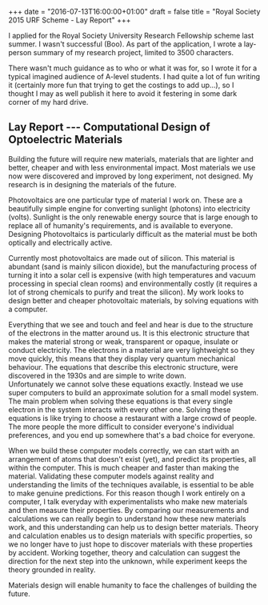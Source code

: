 +++
date = "2016-07-13T16:00:00+01:00"
draft = false
title = "Royal Society 2015 URF Scheme - Lay Report"
+++

I applied for the Royal Society University Research Fellowship scheme last
summer. I wasn't successful (Boo). As part of the application, I wrote
a lay-person summary of my research project, limited to 3500 characters. 

There wasn't much guidance as to who or what it was for, so I wrote it for
a typical imagined audience of A-level students. 
I had quite a lot of fun writing it (certainly more fun that trying to get the
costings to add up...), so I thought I may as well publish it here to avoid it
festering in some dark corner of my hard drive.

## Lay Report --- Computational Design of Optoelectric Materials
<!-- ^[Plain text only: maximum 3,500 characters (including spaces)] -->

Building the future will require new materials, materials that are lighter and
better, cheaper and with less environmental impact. 
Most materials we use now were discovered and improved by long experiment, not
designed. 
My research is in designing the materials of the future. 

Photovoltaics are one particular type of material I work on. 
These are a beautifully simple engine for converting sunlight (photons) into
electricity (volts). 
Sunlight is the only renewable energy source that is large enough to replace all
of humanity's requirements, and is available to everyone. 
Designing Photovoltaics is particularly difficult as the material must be both optically
and electrically active. 

Currently most photovoltaics are made out of silicon. 
This material is abundant (sand is mainly silicon dioxide), but the
manufacturing process of turning it into a solar cell is expensive (with high
temperatures and vacuum processing in special clean rooms) and environmentally
costly (it requires a lot of strong chemicals to purify and treat the
silicon).
My work looks to design better and cheaper photovoltaic materials, 
by solving equations with a computer. 

Everything that we see and touch and feel and hear is due to the structure of
the electrons in the matter around us. 
It is this electronic structure that makes the material strong or weak,
transparent or opaque, insulate or conduct electricity.
The electrons in a material are very lightweight so they move quickly, 
this means that they display very quantum mechanical behaviour. 
The equations that describe this electronic structure, were discovered in the
1930s and are simple to write down.  
Unfortunately we cannot solve these equations exactly. 
Instead we use super computers to build an approximate solution for a small model system. 
The main problem when solving these equations is that every single electron in
the system interacts with every other one. 
Solving these equations is like trying to choose a restaurant with a large
crowd of people. 
The more people the more difficult to consider everyone's individual
preferences, and you end up somewhere that's a bad choice for everyone. 

When we build these computer models correctly, we can start with an
arrangement of atoms that doesn't exist (yet), and predict its properties, all
within the computer. 
This is much cheaper and faster than making the material.
Validating these computer models against reality and understanding the limits
of the techniques available, is essential to be able to make genuine
predictions. 
For this reason though I work entirely on a computer, I talk everyday with
experimentalists who make new materials and then measure their properties. 
By comparing our measurements and calculations we can really begin to
understand how these new materials work, and this understanding can help us to
design better materials. 
Theory and calculation enables us to design materials with specific
properties, so we no longer have to just hope to discover materials with these
properties by accident. 
Working together, theory and calculation can suggest the direction for the next
step into the unknown, while experiment keeps the theory grounded in reality. 

Materials design will enable humanity to face the challenges of building the
future.

